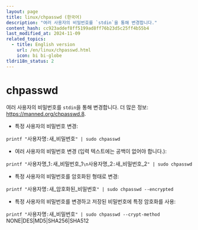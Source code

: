 ```yaml
---
layout: page
title: linux/chpasswd (한국어)
description: "여러 사용자의 비밀번호를 `stdin`을 통해 변경합니다."
content_hash: cc923addef8ff5199ad8ff76b23d5c25ff4b55b4
last_modified_at: 2024-11-09
related_topics:
  - title: English version
    url: /en/linux/chpasswd.html
    icon: bi bi-globe
tldri18n_status: 2
---
```

# chpasswd

여러 사용자의 비밀번호를 `stdin`을 통해 변경합니다.
더 많은 정보: <https://manned.org/chpasswd.8>.

- 특정 사용자의 비밀번호 변경:

`printf "`<span class="tldr-var badge badge-pill bg-dark-lm bg-white-dm text-white-lm text-dark-dm font-weight-bold">사용자명</span>`:`<span class="tldr-var badge badge-pill bg-dark-lm bg-white-dm text-white-lm text-dark-dm font-weight-bold">새_비밀번호</span>`" | sudo chpasswd`

- 여러 사용자의 비밀번호 변경 (입력 텍스트에는 공백이 없어야 합니다.):

`printf "`<span class="tldr-var badge badge-pill bg-dark-lm bg-white-dm text-white-lm text-dark-dm font-weight-bold">사용자명_1</span>`:`<span class="tldr-var badge badge-pill bg-dark-lm bg-white-dm text-white-lm text-dark-dm font-weight-bold">새_비밀번호_1</span>`\n`<span class="tldr-var badge badge-pill bg-dark-lm bg-white-dm text-white-lm text-dark-dm font-weight-bold">사용자명_2</span>`:`<span class="tldr-var badge badge-pill bg-dark-lm bg-white-dm text-white-lm text-dark-dm font-weight-bold">새_비밀번호_2</span>`" | sudo chpasswd`

- 특정 사용자의 비밀번호를 암호화된 형태로 변경:

`printf "`<span class="tldr-var badge badge-pill bg-dark-lm bg-white-dm text-white-lm text-dark-dm font-weight-bold">사용자명</span>`:`<span class="tldr-var badge badge-pill bg-dark-lm bg-white-dm text-white-lm text-dark-dm font-weight-bold">새_암호화된_비밀번호</span>`" | sudo chpasswd --encrypted`

- 특정 사용자의 비밀번호를 변경하고 저장된 비밀번호에 특정 암호화를 사용:

`printf "`<span class="tldr-var badge badge-pill bg-dark-lm bg-white-dm text-white-lm text-dark-dm font-weight-bold">사용자명</span>`:`<span class="tldr-var badge badge-pill bg-dark-lm bg-white-dm text-white-lm text-dark-dm font-weight-bold">새_비밀번호</span>`" | sudo chpasswd --crypt-method `<span class="tldr-var badge badge-pill bg-dark-lm bg-white-dm text-white-lm text-dark-dm font-weight-bold">NONE|DES|MD5|SHA256|SHA512</span>
